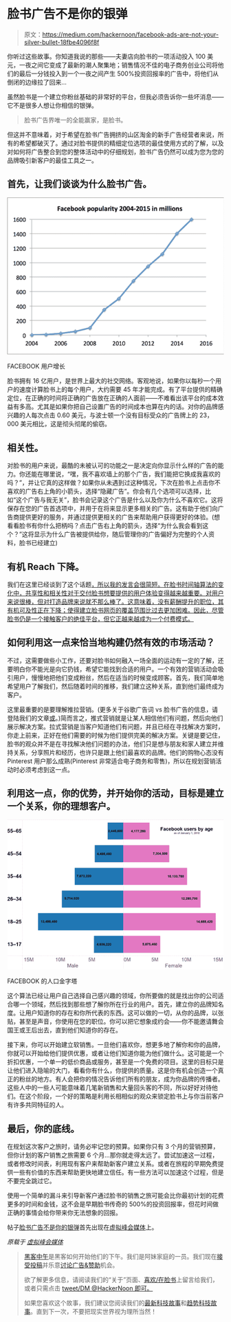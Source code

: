 # 脸书广告不是你的银弹

> 原文：<https://medium.com/hackernoon/facebook-ads-are-not-your-silver-bullet-18fbe4096f8f>

你听过这些故事。你知道我说的那些——夫妻店向脸书的一项活动投入 100 美元，一夜之间它变成了最新的潮人聚集地；销售情况不佳的电子商务创业公司将他们的最后一分钱投入到一个一夜之间产生 500%投资回报率的广告中，将他们从倒闭的边缘拉了回来…

虽然脸书是一个建立你粉丝基础的非常好的平台，但我必须告诉你一些坏消息——它不是很多人想让你相信的银弹。

> 脸书广告界唯一的全能赢家，是脸书。

但这并不意味着，对于希望在脸书广告拥挤的山区淘金的新手广告经营者来说，所有的希望都破灭了。通过对脸书提供的精细定位选项的最佳使用方式的了解，以及对如何将广告整合到您的整体活动中的仔细规划，脸书广告仍然可以成为您为您的品牌吸引新客户的最佳工具之一。

## 首先，让我们谈谈为什么脸书广告。

![](img/2848b277384d489d08e667f4bd58ac4e.png)

FACEBOOK 用户增长

脸书拥有 16 亿用户，是世界上最大的社交网络。客观地说，如果你以每秒一个用户的速度计算脸书上的每个用户，大约需要 45 年才能完成。有了平台提供的精确定位，在正确的时间将正确的广告放在正确的人面前——不难看出该平台的成本效益有多高。尤其是如果你把自己设置广告的时间成本也算在内的话。对你的品牌感兴趣的人每次点击 0.60 美元，与波士顿一个没有目标受众的广告牌上的 23，000 美元相比，这是彻头彻尾的偷窃。

## 相关性。

对脸书的用户来说，最酷的未被认可的功能之一是决定向你显示什么样的广告的能力。你还能在哪里说，“嘿，我不喜欢墙上的那个广告，我们能把它换成我喜欢的吗？”，并让它真的这样做？如果你从未遇到过这种情况，下次在脸书上点击你不喜欢的广告右上角的小箭头，选择“隐藏广告”。你会有几个选项可以选择，比如“这个广告与我无关”，脸书会记录这个广告是什么以及你为什么不喜欢它。这将保存在您的广告首选项中，并用于在将来显示更多相关的广告。这有助于他们向广告商提供更好的服务，并通过提供更相关的广告来帮助用户获得更好的体验。(想看看脸书有你什么把柄吗？点击广告右上角的箭头，选择“为什么我会看到这个？”这将显示为什么广告被提供给你，随后管理你的广告偏好为完整的个人资料，脸书已经建立)

## 有机 Reach 下降。

我们在这里已经谈到了这个话题[，所以我的发言会很简短。在脸书时间轴算法的变化中，共享性和相关性对于交付脸书想要提供的用户体验变得越来越重要。对用户来说很棒，但对打造品牌来说就不那么棒了。这意味着，没有薪酬提升的职位，其有机可及性正在下降；使得建立脸书网页的覆盖范围比过去更加困难。因此，尽管脸书仍是一个接触客户的绝佳平台，但它正越来越成为一个付费模式。](http://www.jacobwhitish.com/organic-facebook-reach-dead/)

## 如何利用这一点来恰当地构建仍然有效的市场活动？

不过，这需要做些小工作，还要对脸书如何融入一场全面的运动有一定的了解，还要明白你不能光是向它扔钱，希望它能找到合适的用户。一个有效的营销活动会吸引用户，慢慢地把他们变成粉丝，然后在适当的时候变成顾客。首先，我们简单地希望用户了解我们，然后随着时间的推移，我们建立这种关系，直到他们最终成为客户。

这里最重要的是要理解推拉营销。(更多关于谷歌广告词 vs 脸书广告的信息，请登陆我们的文章[或](http://www.jacobwhitish.com/google-adwords-vs-facebook-ads-whats-difference/)。)简而言之，推式营销就是让某人相信他们有问题，然后向他们展示解决方案。拉式营销是当客户知道他们有问题，并且已经在寻找解决方案时，你走上前来，正好在他们需要的时候为他们提供完美的解决方案。关键是要记住，脸书的观众并不是在寻找解决他们问题的办法，他们只是想与朋友和家人建立并维持关系，分享照片和经历，也许只是跟上他们最喜欢的品牌。他们的购物心态没有 Pinterest 用户那么成熟(Pinterest 非常适合电子商务和零售)，所以在规划营销活动时必须考虑到这一点。

## 利用这一点，你的优势，并开始你的活动，目标是建立一个关系，你的理想客户。

![](img/fa8e03692d6049b842f2f3b6a4f048bc.png)

FACEBOOK 的人口金字塔

这个算法已经让用户自己选择自己感兴趣的领域，你所要做的就是找出你的公司适合哪一个领域，然后找到那些想了解你所在行业的用户。首先，建立你的品牌知名度。让用户知道你的存在和你所代表的东西。这可以做的一切，从你的品牌，以张贴，甚至是声音，你使用在您的职位。你可以把它想象成约会——你不能邀请舞会国王或王后出去，直到他们知道你的存在。

接下来，你可以开始建立软销售。一旦他们喜欢你，想更多地了解你和你的品牌，你就可以开始给他们提供优惠，或者让他们知道你能为他们做什么。这可能是一个折扣优惠，一个单一的低价商品或服务，甚至是一个免费的项目。这里的目标只是让他们进入隐喻的大门，看看你有什么，你提供的质量。这是你有机会创造一个真正的粉丝的地方。有人会把你的情况告诉他们所有的朋友，成为你品牌的传播者。这些人中的一些人可能意味着几笔新销售和大量回头客的不同，所以好好对待他们。在这个阶段，一个好的策略是利用长相相似的观众来锁定脸书上与你当前客户有许多共同特征的人。

## 最后，你的底线。

在规划这次客户之旅时，请务必牢记您的预算。如果你只有 3 个月的营销预算，但你计划的客户销售之旅需要 6 个月…那你就走得太远了。尝试加速这一过程，或者修改时间表，利用现有客户来帮助新客户建立关系。或者在旅程的早期免费提供一些有价值的东西来帮助更快地建立信任。有一些方法可以加速这个过程，但是不要完全跳过它。

使用一个简单的漏斗来引导新客户通过脸书的销售之旅可能会比你最初计划的花费更多的时间和金钱，这不会是早期脸书传奇的 500%的投资回报率，但花时间做正确的事情会给你带来你无法想象的回报。

帖子[脸书广告不是你的银弹](http://ift.tt/2dgxiHn)首先出现在[虚拟峰会媒体](http://ift.tt/2cxLY3V)上。

*原载于* [*虚拟峰会媒体*](http://ift.tt/2dgxiHn)

> [黑客中午](http://bit.ly/Hackernoon)是黑客如何开始他们的下午。我们是阿妹家庭的一员。我们现在[接受投稿](http://bit.ly/hackernoonsubmission)并乐意[讨论广告&赞助](mailto:partners@amipublications.com)机会。
> 
> 欲了解更多信息，请阅读我们的“关于”页面、[喜欢/在脸书](http://bit.ly/HackernoonFB)上留言给我们，或者只需点击 [tweet/DM @HackerNoon 即可。](https://goo.gl/k7XYbx)
> 
> 如果您喜欢这个故事，我们建议您阅读我们的[最新科技故事](http://bit.ly/hackernoonlatestt)和[趋势科技故事](https://hackernoon.com/trending)。直到下一次，不要把现实世界视为理所当然！